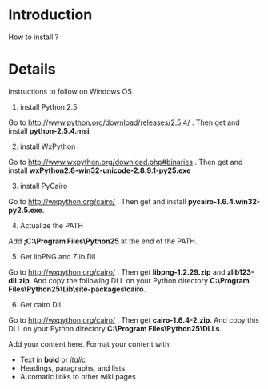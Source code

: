 # Introduction #
How to install ?


# Details #
Instructions to follow on Windows OS

1) install Python 2.5

Go to http://www.python.org/download/releases/2.5.4/ . Then get and install **python-2.5.4.msi**

2) install WxPython

Go to http://www.wxpython.org/download.php#binaries . Then get and install **wxPython2.8-win32-unicode-2.8.9.1-py25.exe**

3) install PyCairo

Go to http://wxpython.org/cairo/ . Then get and install **pycairo-1.6.4.win32-py2.5.exe**.

4) Actualize the PATH

Add **;C:\Program Files\Python25** at the end of the PATH.

5) Get libPNG and Zlib Dll

Go to http://wxpython.org/cairo/ . Then get **libpng-1.2.29.zip** and **zlib123-dll.zip**.
And copy the following DLL on your Python directory **C:\Program Files\Python25\Lib\site-packages\cairo**.

6) Get cairo Dll

Go to http://wxpython.org/cairo/ . Then get **cairo-1.6.4-2.zip**.
And copy this DLL on your Python directory **C:\Program Files\Python25\DLLs**.





Add your content here.  Format your content with:
  * Text in **bold** or _italic_
  * Headings, paragraphs, and lists
  * Automatic links to other wiki pages